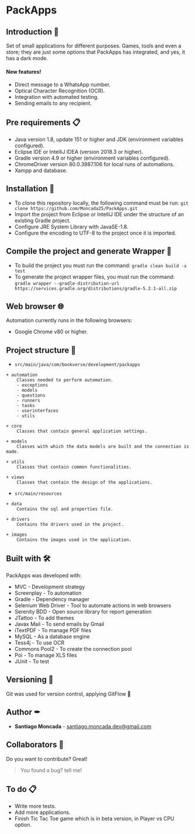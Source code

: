 # **PackApps**

## Introduction 🚀

Set of small applications for different purposes. Games, tools and even a store; they are just some options that PackApps has integrated, and yes, it has a dark mode.

#### New features!

  - Direct message to a WhatsApp number.
  - Optical Character Recognition (OCR).
  - Integration with automated testing.
  - Sending emails to any recipient.

## Pre requirements 📋
- Java version 1.8, update 151 or higher and JDK (environment variables configured).
- Eclipse IDE or IntelliJ IDEA (version 2018.3 or higher).
- Gradle version 4.9 or higher (environment variables configured).
- ChromeDriver version 80.0.3987.106 for local runs of automations.
- Xampp and database.

## Installation 🔧
- To clone this repository locally, the following command must be run: 
```git clone https://github.com/Moncada25/PackApps.git``` 
- Import the project from Eclipse or IntelliJ IDE under the structure of an existing Gradle project. 
- Configure JRE System Library with JavaSE-1.8.
- Configure the encoding to UTF-8 to the project once it is imported.

## Compile the project and generate Wrapper 🔨
- To build the project you must run the command:
```gradle clean build -x test```
- To generate the project wrapper files, you must run the command:
```gradle wrapper --gradle-distribution-url https://services.gradle.org/distributions/gradle-5.2.1-all.zip```

## Web browser 🌐
Automation currently runs in the following browsers:
- Google Chrome v80 or higher.

## Project structure 🚧

* ```src/main/java/com/bookverse/development/packapps```
``` 
+ automation
    Classes needed to perform automation.
    - exceptions
    - models
    - questions
    - runners
    - tasks
    - userinterfaces
    - utils

+ core
    Classes that contain general application settings.

+ models
    Classes with which the data models are built and the connection is made.

+ utils
    Classes that contain common functionalities.

+ views
    Classes that contain the design of the applications.
```

* ```src/main/resources```
``` 
+ data
    Contains the sql and properties file.

+ drivers
    Contains the drivers used in the project.

+ images
    Contains the images used in the application.
```

## Built with 🛠
PackApps was developed with:
 - MVC - Development strategy
 - Screenplay - To automation
 - Gradle - Dependency manager
 - Selenium Web Driver - Tool to automate actions in web browsers
 - Serenity BDD - Open source library for report generation
 - JTattoo - To add themes
 - Javax Mail - To send emails by Gmail
 - iTextPDF - To manage PDF files
 - MySQL - As a database engine
 - Tess4j - To use OCR
 - Commons Pool2 - To create the connection pool
 - Poi - To manage XLS files
 - JUnit - To test
 
## Versioning 📌 
Git was used for version control, applying GitFlow 🔀

## Author ✒

* **Santiago Moncada** - [santiago.moncada.dev@gmail.com]()

## Collaborators 🙂

Do you want to contribute? Great!
>You found a bug? tell me!

## To do 📋

 - Write more tests.
 - Add more applications.
 - Finish Tic Tac Toe game which is in beta version, in Player vs CPU option.
